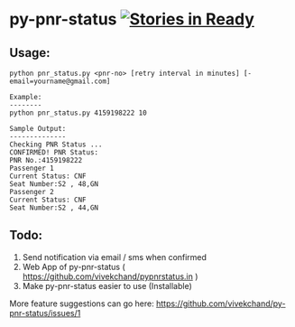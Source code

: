 py-pnr-status [![Stories in Ready](https://badge.waffle.io/vivekchand/py-pnr-status.png?label=ready)](http://waffle.io/vivekchand/py-pnr-status)
==============

Usage:
------
```
python pnr_status.py <pnr-no> [retry interval in minutes] [-email=yourname@gmail.com]

Example:
--------
python pnr_status.py 4159198222 10

Sample Output:
--------------
Checking PNR Status ...
CONFIRMED! PNR Status:
PNR No.:4159198222
Passenger 1 
Current Status: CNF
Seat Number:S2 , 48,GN
Passenger 2 
Current Status: CNF
Seat Number:S2 , 44,GN
```

Todo:
-----
1. Send notification via email / sms when confirmed
2. Web App of py-pnr-status ( https://github.com/vivekchand/pypnrstatus.in )
3. Make py-pnr-status easier to use (Installable)


More feature suggestions can go here: https://github.com/vivekchand/py-pnr-status/issues/1

